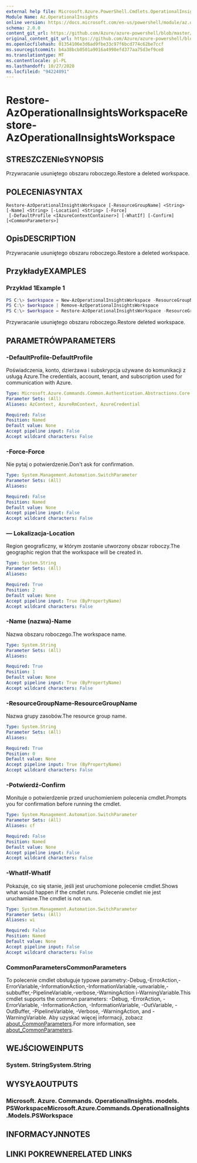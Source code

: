```yaml
---
external help file: Microsoft.Azure.PowerShell.Cmdlets.OperationalInsights.dll-Help.xml
Module Name: Az.OperationalInsights
online version: https://docs.microsoft.com/en-us/powershell/module/az.operationalinsights/restore-azoperationalinsightsworkspace
schema: 2.0.0
content_git_url: https://github.com/Azure/azure-powershell/blob/master/src/OperationalInsights/OperationalInsights/help/Restore-AzOperationalInsightsWorkspace.md
original_content_git_url: https://github.com/Azure/azure-powershell/blob/master/src/OperationalInsights/OperationalInsights/help/Restore-AzOperationalInsightsWorkspace.md
ms.openlocfilehash: 01354106e3d6ad9fbe33c97f6bcd774c62be7ccf
ms.sourcegitcommit: b4a38bcb0501a9016a4998efd377aa75d3ef9ce8
ms.translationtype: MT
ms.contentlocale: pl-PL
ms.lasthandoff: 10/27/2020
ms.locfileid: "94224891"
---
```

# <span data-ttu-id="74367-101">Restore-AzOperationalInsightsWorkspace</span><span class="sxs-lookup"><span data-stu-id="74367-101">Restore-AzOperationalInsightsWorkspace</span></span>

## <span data-ttu-id="74367-102">STRESZCZENIe</span><span class="sxs-lookup"><span data-stu-id="74367-102">SYNOPSIS</span></span>
<span data-ttu-id="74367-103">Przywracanie usuniętego obszaru roboczego.</span><span class="sxs-lookup"><span data-stu-id="74367-103">Restore a deleted workspace.</span></span>

## <span data-ttu-id="74367-104">POLECENIA</span><span class="sxs-lookup"><span data-stu-id="74367-104">SYNTAX</span></span>

```
Restore-AzOperationalInsightsWorkspace [-ResourceGroupName] <String> [-Name] <String> [-Location] <String> [-Force]
 [-DefaultProfile <IAzureContextContainer>] [-WhatIf] [-Confirm] [<CommonParameters>]
```

## <span data-ttu-id="74367-105">Opis</span><span class="sxs-lookup"><span data-stu-id="74367-105">DESCRIPTION</span></span>
<span data-ttu-id="74367-106">Przywracanie usuniętego obszaru roboczego.</span><span class="sxs-lookup"><span data-stu-id="74367-106">Restore a deleted workspace.</span></span>

## <span data-ttu-id="74367-107">Przykłady</span><span class="sxs-lookup"><span data-stu-id="74367-107">EXAMPLES</span></span>

### <span data-ttu-id="74367-108">Przykład 1</span><span class="sxs-lookup"><span data-stu-id="74367-108">Example 1</span></span>
```powershell
PS C:\> $workspace = New-AzOperationalInsightsWorkspace -ResourceGroupName $rgname -Name $wsname -Location $wslocation
PS C:\> $workspace | Remove-AzOperationalInsightsWorkspace
PS C:\> $workspace = Restore-AzOperationalInsightsWorkspace -ResourceGroupName $rgname -Name $wsname -Location $wslocation
```

<span data-ttu-id="74367-109">Przywracanie usuniętego obszaru roboczego.</span><span class="sxs-lookup"><span data-stu-id="74367-109">Restore deleted workspace.</span></span>

## <span data-ttu-id="74367-110">PARAMETRÓW</span><span class="sxs-lookup"><span data-stu-id="74367-110">PARAMETERS</span></span>

### <span data-ttu-id="74367-111">-DefaultProfile</span><span class="sxs-lookup"><span data-stu-id="74367-111">-DefaultProfile</span></span>
<span data-ttu-id="74367-112">Poświadczenia, konto, dzierżawa i subskrypcja używane do komunikacji z usługą Azure.</span><span class="sxs-lookup"><span data-stu-id="74367-112">The credentials, account, tenant, and subscription used for communication with Azure.</span></span>

```yaml
Type: Microsoft.Azure.Commands.Common.Authentication.Abstractions.Core.IAzureContextContainer
Parameter Sets: (All)
Aliases: AzContext, AzureRmContext, AzureCredential

Required: False
Position: Named
Default value: None
Accept pipeline input: False
Accept wildcard characters: False
```

### <span data-ttu-id="74367-113">-Force</span><span class="sxs-lookup"><span data-stu-id="74367-113">-Force</span></span>
<span data-ttu-id="74367-114">Nie pytaj o potwierdzenie.</span><span class="sxs-lookup"><span data-stu-id="74367-114">Don't ask for confirmation.</span></span>

```yaml
Type: System.Management.Automation.SwitchParameter
Parameter Sets: (All)
Aliases:

Required: False
Position: Named
Default value: None
Accept pipeline input: False
Accept wildcard characters: False
```

### <span data-ttu-id="74367-115">— Lokalizacja</span><span class="sxs-lookup"><span data-stu-id="74367-115">-Location</span></span>
<span data-ttu-id="74367-116">Region geograficzny, w którym zostanie utworzony obszar roboczy.</span><span class="sxs-lookup"><span data-stu-id="74367-116">The geographic region that the workspace will be created in.</span></span>

```yaml
Type: System.String
Parameter Sets: (All)
Aliases:

Required: True
Position: 2
Default value: None
Accept pipeline input: True (ByPropertyName)
Accept wildcard characters: False
```

### <span data-ttu-id="74367-117">-Name (nazwa)</span><span class="sxs-lookup"><span data-stu-id="74367-117">-Name</span></span>
<span data-ttu-id="74367-118">Nazwa obszaru roboczego.</span><span class="sxs-lookup"><span data-stu-id="74367-118">The workspace name.</span></span>

```yaml
Type: System.String
Parameter Sets: (All)
Aliases:

Required: True
Position: 1
Default value: None
Accept pipeline input: True (ByPropertyName)
Accept wildcard characters: False
```

### <span data-ttu-id="74367-119">-ResourceGroupName</span><span class="sxs-lookup"><span data-stu-id="74367-119">-ResourceGroupName</span></span>
<span data-ttu-id="74367-120">Nazwa grupy zasobów.</span><span class="sxs-lookup"><span data-stu-id="74367-120">The resource group name.</span></span>

```yaml
Type: System.String
Parameter Sets: (All)
Aliases:

Required: True
Position: 0
Default value: None
Accept pipeline input: True (ByPropertyName)
Accept wildcard characters: False
```

### <span data-ttu-id="74367-121">-Potwierdź</span><span class="sxs-lookup"><span data-stu-id="74367-121">-Confirm</span></span>
<span data-ttu-id="74367-122">Monituje o potwierdzenie przed uruchomieniem polecenia cmdlet.</span><span class="sxs-lookup"><span data-stu-id="74367-122">Prompts you for confirmation before running the cmdlet.</span></span>

```yaml
Type: System.Management.Automation.SwitchParameter
Parameter Sets: (All)
Aliases: cf

Required: False
Position: Named
Default value: None
Accept pipeline input: False
Accept wildcard characters: False
```

### <span data-ttu-id="74367-123">-WhatIf</span><span class="sxs-lookup"><span data-stu-id="74367-123">-WhatIf</span></span>
<span data-ttu-id="74367-124">Pokazuje, co się stanie, jeśli jest uruchomione polecenie cmdlet.</span><span class="sxs-lookup"><span data-stu-id="74367-124">Shows what would happen if the cmdlet runs.</span></span>
<span data-ttu-id="74367-125">Polecenie cmdlet nie jest uruchamiane.</span><span class="sxs-lookup"><span data-stu-id="74367-125">The cmdlet is not run.</span></span>

```yaml
Type: System.Management.Automation.SwitchParameter
Parameter Sets: (All)
Aliases: wi

Required: False
Position: Named
Default value: None
Accept pipeline input: False
Accept wildcard characters: False
```

### <span data-ttu-id="74367-126">CommonParameters</span><span class="sxs-lookup"><span data-stu-id="74367-126">CommonParameters</span></span>
<span data-ttu-id="74367-127">To polecenie cmdlet obsługuje typowe parametry:-Debug,-ErrorAction,-ErrorVariable,-InformationAction,-InformationVariable,-unvariable,-subbuffer,-PipelineVariable,-verbose,-WarningAction i-WarningVariable.</span><span class="sxs-lookup"><span data-stu-id="74367-127">This cmdlet supports the common parameters: -Debug, -ErrorAction, -ErrorVariable, -InformationAction, -InformationVariable, -OutVariable, -OutBuffer, -PipelineVariable, -Verbose, -WarningAction, and -WarningVariable.</span></span> <span data-ttu-id="74367-128">Aby uzyskać więcej informacji, zobacz [about_CommonParameters](http://go.microsoft.com/fwlink/?LinkID=113216).</span><span class="sxs-lookup"><span data-stu-id="74367-128">For more information, see [about_CommonParameters](http://go.microsoft.com/fwlink/?LinkID=113216).</span></span>

## <span data-ttu-id="74367-129">WEJŚCIOWE</span><span class="sxs-lookup"><span data-stu-id="74367-129">INPUTS</span></span>

### <span data-ttu-id="74367-130">System. String</span><span class="sxs-lookup"><span data-stu-id="74367-130">System.String</span></span>

## <span data-ttu-id="74367-131">WYSYŁA</span><span class="sxs-lookup"><span data-stu-id="74367-131">OUTPUTS</span></span>

### <span data-ttu-id="74367-132">Microsoft. Azure. Commands. OperationalInsights. models. PSWorkspace</span><span class="sxs-lookup"><span data-stu-id="74367-132">Microsoft.Azure.Commands.OperationalInsights.Models.PSWorkspace</span></span>

## <span data-ttu-id="74367-133">INFORMACYJN</span><span class="sxs-lookup"><span data-stu-id="74367-133">NOTES</span></span>

## <span data-ttu-id="74367-134">LINKI POKREWNE</span><span class="sxs-lookup"><span data-stu-id="74367-134">RELATED LINKS</span></span>

